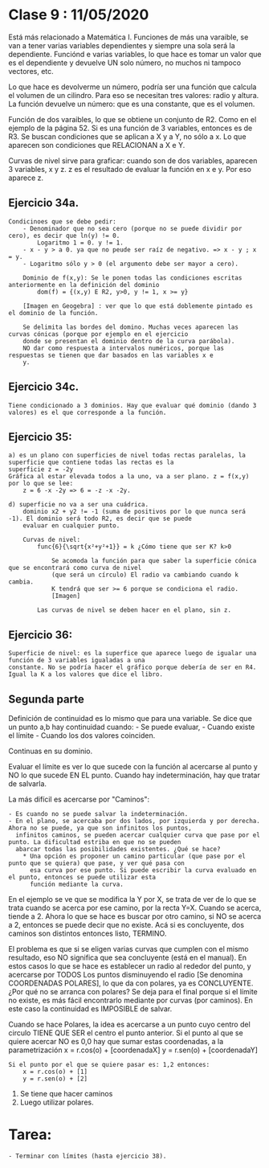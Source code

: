 # Clase 9 : 11/05/2020

Está más relacionado a Matemática I.
Funciones de más una varaible, se van a tener varias variables dependientes y siempre una sola será la dependiente.
Funciónd e varias variables, lo que hace es tomar un valor que es el dependiente y devuelve UN solo número, no muchos ni tampoco
vectores, etc.

Lo que hace es devolverme un número, podría ser una función que calcula el volumen de un cilindro. Para eso se necesitan tres
valores: radio y altura. La función devuelve un número: que es una constante, que es el volumen.

Función de dos varaibles, lo que se obtiene un conjunto de R2. Como en el ejemplo de la página 52. Si es una función de 3
variables, entonces es de R3. Se buscan condiciones que se aplican a X y a Y, no sólo a x. Lo que aparecen son condiciones que
RELACIONAN a X e Y.

Curvas de nivel sirve para graficar: cuando son de dos variables, aparecen 3 variables, x y z. z es el resultado de evaluar la
función en x e y. Por eso aparece z.

Ejercicio 34a.
-------------
	Condicinoes que se debe pedir:
		- Denominador que no sea cero (porque no se puede dividir por cero), es decir que ln(y) != 0.
			Logaritmo 1 = 0. y != 1.
		- x - y > a 0. ya que no peude ser raíz de negativo. => x - y ; x = y.
		- Logaritmo sólo y > 0 (el argumento debe ser mayor a cero).

		Dominio de f(x,y): Se le ponen todas las condiciones escritas anteriormente en la definición del dominio
			dom(f) = {(x,y) E R2, y>0, y != 1, x >= y}

		[Imagen en Geogebra] : ver que lo que está doblemente pintado es el dominio de la función.

		Se delimita las bordes del domino. Muchas veces aparecen las curvas cónicas (porque por ejemplo en el ejercicio
		donde se presentan el dominio dentro de la curva parábola).
		NO dar como respuesta a intervalos numéricos, porque las respuestas se tienen que dar basados en las variables x e
		y.


Ejercicio 34c.
-------------
	Tiene condicionado a 3 dominios. Hay que evaluar qué dominio (dando 3 valores) es el que corresponde a la función.

Ejercicio 35:
-------------
	a) es un plano con superficies de nivel todas rectas paralelas, la superficie que contiene todas las rectas es la
	superficie z = -2y
	Gráfica al estar elevada todos a la uno, va a ser plano. z = f(x,y) por lo que se lee:
		z = 6 -x -2y => 6 = -z -x -2y.

	d) superficie no va a ser una cuádrica.
		dominio x2 + y2 != -1 (suma de positivos por lo que nunca será -1). El dominio será todo R2, es decir que se puede
		evaluar en cualquier punto.

		Curvas de nivel:
			func{6}{\sqrt{x²+y²+1}} = k ¿Cómo tiene que ser K? k>0

				Se acomoda la función para que saber la superficie cónica que se encontrará como curva de nivel
				(que será un círculo) El radio va cambiando cuando k cambia.
				K tendrá que ser >= 6 porque se condiciona el radio.
				[Imagen]

			Las curvas de nivel se deben hacer en el plano, sin z.


Ejercicio 36:
------------
	Superficie de nivel: es la superfice que aparece luego de igualar una función de 3 variables igualadas a una
	constante. No se podría hacer el gráfico porque debería de ser en R4.
	Igual la K a los valores que dice el libro.


## Segunda parte

Definición de continuidad es lo mismo que para una variable. Se dice que un punto a,b hay continuidad cuando:
	- Se puede evaluar,
	- Cuando existe el límite
	- Cuando los dos valores coinciden.

Continuas en su dominio.

Evaluar el límite es ver lo que sucede con la función al acercarse al punto y NO lo que sucede EN EL punto.
Cuando hay indeterminación, hay que tratar de salvarla.

La más difícil es acercarse por "Caminos":

	- Es cuando no se puede salvar la indeterminación.
	- En el plano, se acercaba por dos lados, por izquierda y por derecha. Ahora no se puede, ya que son infinitos los puntos,
	  infinitos caminos, se pueden acercar cualquier curva que pase por el punto. La dificultad estriba en que no se pueden
	  abarcar todas las posibilidades existentes. ¿Qué se hace?
	  	* Una opción es proponer un camino particular (que pase por el punto que se quiera) que pase, y ver qué pasa con
		  esa curva por ese punto. Si puede escribir la curva evaluado en el punto, entonces se puede utilizar esta
		  función mediante la curva.

En el ejemplo se ve que se modifica la Y por X, se trata de ver de lo que se trata cuando se acerca por ese camino, por la recta
Y=X. Cuando se acerca, tiende a 2. Ahora lo que se hace es buscar por otro camino, si NO se acerca a 2, entonces se puede decir
que no existe. Acá si es concluyente, dos caminos son distintos entonces listo, TERMINO.

El problema es que si se eligen varias curvas que cumplen con el mismo resultado, eso NO significa que sea concluyente (está en el
manual). En estos casos lo que se hace es establecer un radio al rededor del punto, y acercarse por TODOS Los puntos disminuyendo
el radio [Se denomina COORDENADAS POLARES], lo que da con polares, ya es CONCLUYENTE.
¿Por qué no se arranca con polares? Se deja para el final porque si el límite no existe, es más fácil encontrarlo mediante por
curvas (por caminos).
	En este caso la continuidad es IMPOSIBLE de salvar.

Cuando se hace Polares, la idea es acercarse a un punto cuyo centro del circulo TIENE QUE SER el centro el punto anterior.
	Si el punto al que se quiere acercar NO es 0,0 hay que sumar estas coordenadas, a la parametrización
		x = r.cos(o) + [coordenadaX]
		y = r.sen(o) + [coordenadaY]

	Si el punto por el que se quiere pasar es: 1,2 entonces:
		x = r.cos(o) + [1]
		y = r.sen(o) + [2]


1) Se tiene que hacer caminos
2) Luego utilizar polares.

# Tarea:
	- Terminar con límites (hasta ejercicio 38).
